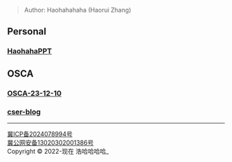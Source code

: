 > Author: Haohahahaha (Haorui Zhang)

<!--
## 毕业设计

### [开题答辩-张浩睿](./pages/gp1/index.html)
-->

## Personal

### [HaohahaPPT](./pages/HaohahaPPT/index.html)

## OSCA

### [OSCA-23-12-10](./pages/OSCA-23-12-10/index.html)

### [cser-blog](./pages/cser-blog/index.html)

---
<a href="https://beian.miit.gov.cn/" target="_blank">冀ICP备2024078994号</a><br/>
<a href="http://www.beian.gov.cn/portal/registerSystemInfo?recordcode=13020302001386" target="_blank">冀公网安备13020302001386号</a><br/>
Copyright &copy; 2022-现在 浩哈哈哈哈_ 
